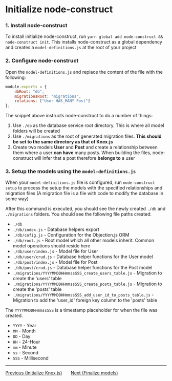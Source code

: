 # Initialize node-construct

### 1. Install node-construct

To install initialize node-construct, run `yarn global add node-construct && node-construct init`.
This installs node-construct as a global dependency and creates a `model-definitions.js` at the
root of your project

### 2. Configure node-construct

Open the `model-definitions.js` and replace the content of the file with the following:

```js
module.exports = {
    dbRoot: "db",
    migrationsRoot: "migrations",
    relations: ["User HAS_MANY Post"]
};
```

The snippet above instructs node-construct to do a number of things:

1. Use `./db` as the database service root directory. This is where all model folders will be
   created
2. Use `./migrations` as the root of generated migration files. **This should be set to the
   same directory as that of Knex.js**
3. Create two models **User** and **Post** and create a relationship between them where a user
   **can have** many posts. When building the files, node-construct will infer that a post
   therefore **belongs to** a user

### 3. Setup the models using the `model-definitions.js`

When your `model-definitions.js` file is configured, run `node-construct setup` to process the
setup the models with the specified relationships and migration files (A migration file is a file
with code to modify the database in some way)

After this command is executed, you should see the newly created `./db` and `./migrations` folders.
You should see the following file paths created:

-   `./db`
-   `./db/index.js` - Database helpers export
-   `./db/cofig.js` - Configuration for the Objection.js ORM
-   `./db/root.js` - Root model which all other models inherit. Common model operations should reside here
-   `./db/user/index.js` - Model file for User
-   `./db/user/crud.js` - Database helper functions for the User model
-   `./db/post/index.js` - Model file for Post
-   `./db/post/crud.js` - Database helper functions for the Post model
-   `./migrations/YYYYMMDDHHmmssSSS_create_users_table.js` - Migration to create the 'users' table
-   `./migrations/YYYYMMDDHHmmssSSS_create_posts_table.js` - Migration to create the 'posts' table
-   `./migrations/YYYYMMDDHHmmssSSS_add_user_id_to_posts_table.js` - Migration to add the 'user_id' foreign key column to the 'posts' table

The `YYYYMMDDHHmmssSSS` is a timestamp placeholder for when the file was created.

-   `YYYY` - Year
-   `MM` - Month
-   `DD` - Day
-   `HH` - 24-Hour
-   `mm` - Minute
-   `ss` - Second
-   `SSS` - Millisecond

---

<div>
    <a href="./03-initialize-knex.md">Previous (Initialize Knex.js)</a>
    <span>&nbsp;&nbsp;&nbsp;&nbsp;&nbsp;</span>
    <a href="./05-finalize-models.md">Next (Finalize models)</a>
</div>
